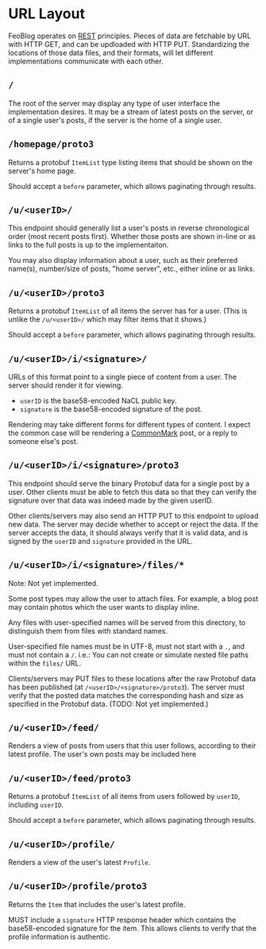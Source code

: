 URL Layout
==========

FeoBlog operates on [REST] principles. Pieces of data are fetchable by URL with
HTTP GET, and can be updloaded with HTTP PUT. Standardizing the locations of those data files, and their formats, will let different implementations communicate
with each other.

[REST]: https://en.wikipedia.org/wiki/Representational_state_transfer


`/`
---

The root of the server may display any type of user interface the implementation
desires. It may be a stream of latest posts on the server, or of a single
user's posts, if the server is the home of a single user.

`/homepage/proto3`
------------------

Returns a protobuf `ItemList` type listing items that should be shown on the server's home page.

Should accept a `before` parameter, which allows paginating through results.

`/u/<userID>/`
------------

This endpoint should generally list a user's posts in reverse chronological
order (most recent posts first). Whether those posts are shown in-line or as
links to the full posts is up to the implementaiton.

You may also display information about a user, such as their preferred name(s),
number/size of posts, "home server", etc., either inline or as links.

`/u/<userID>/proto3`
------------

Returns a protobuf `ItemList` of all items the server has for a user. (This is unlike the `/u/<userID>/` which may filter items
that it shows.)

Should accept a `before` parameter, which allows paginating through results.

`/u/<userID>/i/<signature>/`
------------------------

URLs of this format point to a single piece of content from a user. The server
should render it for viewing.

 * `userID` is the base58-encoded NaCL public key.
 * `signature` is the base58-encoded signature of the post.

Rendering may take different forms for different types of content. I expect the
common case will be rendering a [CommonMark] post, or a reply to someone else's
post. 

[CommonMark]: https://commonmark.org/

`/u/<userID>/i/<signature>/proto3`
--------------------------------

This endpoint should serve the binary Protobuf data for a single post by a user.
Other clients must be able to fetch this data so that they can verify the
signature over that data was indeed made by the given userID.

Other clients/servers may also send an HTTP PUT to this endpoint to upload new
data. The server may decide whether to accept or reject the data. If the
server accepts the data, it should always verify that it is valid data, 
and is signed by the `userID` and `signature` provided in the URL.

`/u/<userID>/i/<signature>/files/*`
------------------------------

Note: Not yet implemented.

Some post types may allow the user to attach files. For example, a blog post
may contain photos which the user wants to display inline.

Any files with user-specified names will be served from this directory, to
distinguish them from files with standard names.

User-specified file names must be in UTF-8, must not start with a `.`, and must
not contain a `/`.  i.e.: You can not create or simulate nested file paths
within the `files/` URL.

Clients/servers may PUT files to these locations after the raw Protobuf data has
been published (at `/<userID>/<signature>/proto3`). The server must verify
that the posted data matches the corresponding hash and size as specified in the
Protobuf data. (TODO: Not yet implemented.)

`/u/<userID>/feed/`
-------------------

Renders a view of posts from users that this user follows, according to their latest profile. The user's own posts may
be included here 

`/u/<userID>/feed/proto3`
-------------------------

Returns a protobuf `ItemList` of all items from users followed by `userID`, including `userID`.

Should accept a `before` parameter, which allows paginating through results.


`/u/<userID>/profile/`
-------------------

Renders a view of the user's latest `Profile`.

`/u/<userID>/profile/proto3`
-------------------------

Returns the `Item` that includes the user's latest profile. 

MUST include a `signature` HTTP response header which contains the base58-encoded signature for the item. This allows clients to verify
that the profile information is authentic.